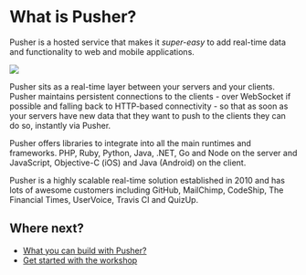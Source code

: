 # What is Pusher? <i class="fa fa-graduation-cap fa-2"></i>

Pusher is a hosted service that makes it *super-easy* to add real-time data and functionality to web and mobile applications.

![](../assets/img/pusher-circles.png)

Pusher sits as a real-time layer between your servers and your clients. Pusher maintains persistent connections to the clients - over WebSocket if possible and falling back to HTTP-based connectivity - so that as soon as your servers have new data that they want to push to the clients they can do so, instantly via Pusher.

Pusher offers libraries to integrate into all the main runtimes and frameworks. PHP, Ruby, Python, Java, .NET, Go and Node on the server and JavaScript, Objective-C (iOS) and Java (Android) on the client.

Pusher is a highly scalable real-time solution established in 2010 and has lots of awesome customers including GitHub, MailChimp, CodeShip, The Financial Times, UserVoice, Travis CI and QuizUp.

## Where next?

* [What you can build with Pusher?](./pusher-use-cases.md)
* [Get started with the workshop](../getting-started/README.md)
